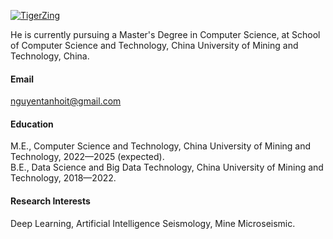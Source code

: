 

[![TigerZing](https://img.shields.io/badge/TigerZing-github-blue?logo=github)](https://github.com/TigerZing)

He is currently pursuing a Master's Degree in Computer Science, at School of Computer Science and Technology, China University of Mining and Technology, China.

#### Email
nguyentanhoit@gmail.com

#### Education
M.E., Computer Science and Technology, China University of Mining and Technology, 2022—2025 (expected).\
B.E., Data Science and Big Data Technology, China University of Mining and Technology, 2018—2022.

#### Research Interests
Deep Learning, Artificial Intelligence Seismology, Mine Microseismic.

